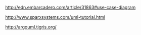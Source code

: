 http://edn.embarcadero.com/article/31863#use-case-diagram

http://www.sparxsystems.com/uml-tutorial.html

http://argouml.tigris.org/
